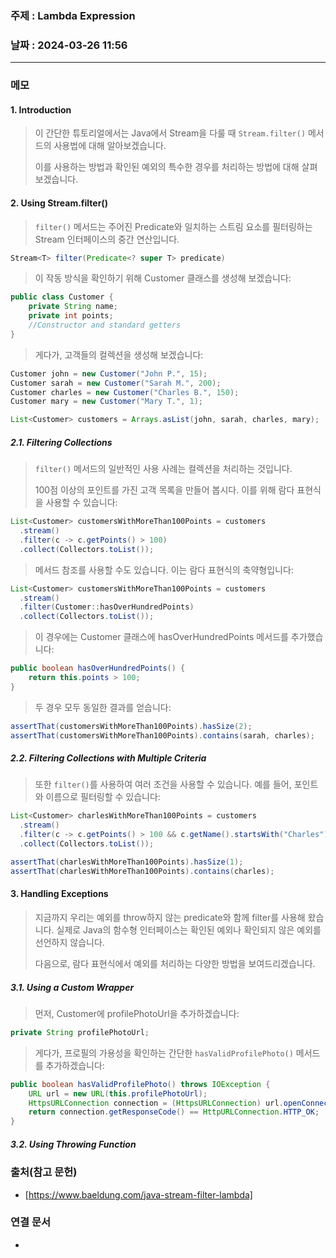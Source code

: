 ### 주제 : Lambda Expression

### 날짜 : 2024-03-26 11:56
----
### 메모
#### 1. Introduction
> 이 간단한 튜토리얼에서는 Java에서 Stream을 다룰 때 `Stream.filter()` 메서드의 사용법에 대해 알아보겠습니다.
> 
> 이를 사용하는 방법과 확인된 예외의 특수한 경우를 처리하는 방법에 대해 살펴보겠습니다.
#### 2. Using Stream.filter()
> `filter()` 메서드는 주어진 Predicate와 일치하는 스트림 요소를 필터링하는 Stream 인터페이스의 중간 연산입니다.
```java
Stream<T> filter(Predicate<? super T> predicate)
```
> 이 작동 방식을 확인하기 위해 Customer 클래스를 생성해 보겠습니다:
```java
public class Customer {
    private String name;
    private int points;
    //Constructor and standard getters
}
```
> 게다가, 고객들의 컬렉션을 생성해 보겠습니다:
```java
Customer john = new Customer("John P.", 15);
Customer sarah = new Customer("Sarah M.", 200);
Customer charles = new Customer("Charles B.", 150);
Customer mary = new Customer("Mary T.", 1);

List<Customer> customers = Arrays.asList(john, sarah, charles, mary);
```
##### 2.1. Filtering Collections
> `filter()` 메서드의 일반적인 사용 사례는 컬렉션을 처리하는 것입니다.
> 
> 100점 이상의 포인트를 가진 고객 목록을 만들어 봅시다. 이를 위해 람다 표현식을 사용할 수 있습니다:
```java
List<Customer> customersWithMoreThan100Points = customers
  .stream()
  .filter(c -> c.getPoints() > 100)
  .collect(Collectors.toList());
```
> 메서드 참조를 사용할 수도 있습니다. 이는 람다 표현식의 축약형입니다:
```java
List<Customer> customersWithMoreThan100Points = customers
  .stream()
  .filter(Customer::hasOverHundredPoints)
  .collect(Collectors.toList());
```
> 이 경우에는 Customer 클래스에 hasOverHundredPoints 메서드를 추가했습니다:
```java
public boolean hasOverHundredPoints() {
    return this.points > 100;
}
```
> 두 경우 모두 동일한 결과를 얻습니다:
```java
assertThat(customersWithMoreThan100Points).hasSize(2);
assertThat(customersWithMoreThan100Points).contains(sarah, charles);
```
##### 2.2. Filtering Collections with Multiple Criteria
> 또한 `filter()`를 사용하여 여러 조건을 사용할 수 있습니다. 예를 들어, 포인트와 이름으로 필터링할 수 있습니다:
```java
List<Customer> charlesWithMoreThan100Points = customers
  .stream()
  .filter(c -> c.getPoints() > 100 && c.getName().startsWith("Charles"))
  .collect(Collectors.toList());

assertThat(charlesWithMoreThan100Points).hasSize(1);
assertThat(charlesWithMoreThan100Points).contains(charles);
```

#### 3. Handling Exceptions
> 지금까지 우리는 예외를 throw하지 않는 predicate와 함께 filter를 사용해 왔습니다. 실제로 Java의 함수형 인터페이스는 확인된 예외나 확인되지 않은 예외를 선언하지 않습니다.
> 
> 다음으로, 람다 표현식에서 예외를 처리하는 다양한 방법을 보여드리겠습니다.
##### 3.1. Using a Custom Wrapper 
> 먼저, Customer에 profilePhotoUrl을 추가하겠습니다:
```java
private String profilePhotoUrl;
```
> 게다가, 프로필의 가용성을 확인하는 간단한 `hasValidProfilePhoto()` 메서드를 추가하겠습니다:
```java
public boolean hasValidProfilePhoto() throws IOException {
    URL url = new URL(this.profilePhotoUrl);
    HttpsURLConnection connection = (HttpsURLConnection) url.openConnection();
    return connection.getResponseCode() == HttpURLConnection.HTTP_OK;
}
```
##### 3.2. Using Throwing Function
### 출처(참고 문헌)
- [https://www.baeldung.com/java-stream-filter-lambda]

### 연결 문서
-
